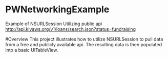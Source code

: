 # PWNetworkingExample
Example of NSURLSession Utilizing public api http://api.kivaws.org/v1/loans/search.json?status=fundraising

#Overview
This project illustrates how to utilize NSURLSession to pull data from a free and publicly available api.  The resulting data is then populated into a basic UITableView.
